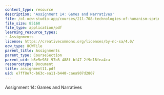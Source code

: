 ```yaml
---
content_type: resource
description: 'Assignment 14: Games and Narratives'
file: /ol-ocw-studio-app/courses/21l-708-technologies-of-humanism-spring-2003/e7ff8e7cb63cea11b440caea907d2807_assignment11.pdf
file_size: 85160
file_type: application/pdf
learning_resource_types:
- Assignments
license: https://creativecommons.org/licenses/by-nc-sa/4.0/
ocw_type: OCWFile
parent_title: Assignments
parent_type: CourseSection
parent_uid: b5e5e98f-97b3-488f-bf47-2f9d18fea4ca
resourcetype: Document
title: assignment11.pdf
uid: e7ff8e7c-b63c-ea11-b440-caea907d2807
---
```

Assignment 14: Games and Narratives